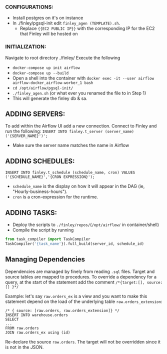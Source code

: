### CONFIGURATIONS:
* Install postgres on it's on instance
* In ./finley/pgsql-init edit `finley_agen (TEMPLATE).sh`.
    * Replace `{{EC2 PUBLIC IP}}` with the corresponding IP for the EC2 that Finley will be hosted on

### INITIALIZATION:

Navigate to root directory ./finley/
Execute the following
* `docker-compose up init airflow`
* `docker-compose up --build`
* Open a shell into the container with `docker exec -it --user airflow airflow-docker_airflow-worker_1 bash`
* `cd /opt/airflow/pgsql-init/`
* `./finley_agen.sh` (or what ever you renamed the file to in Step 1)
* This will generate the finley db & sa. 

## ADDING SERVERS:
To add within the Airflow UI add a new connection.
Connect to Finley and run the following:
`INSERT INTO finley.t_server (server_name) ('{SERVER_NAME}')';`
* Make sure the server name matches the name in Airflow

## ADDING SCHEDULES:
`INSERT INTO finley.t_schedule (schedule_name, cron) VALUES ('{SCHEDULE_NAME}','{CRON EXPRESSION}');`
* `schedule_name` is the display on how it will appear in the DAG (ie, "Hourly-business-hours").
* `cron` is a cron-expression for the runtime.

## ADDING TASKS:
* Deploy the scripts to `./finley/repos/`(`/opt/airflow/` in container/shell)
* Compile the script by running 
```python
from task_compiler import TaskCompiler
TaskCompiler('{task_name'}).full_build(server_id, schedule_id)
```

## Managing Dependencies
Dependencies are managed by finely from reading `.sql` files. Target and source tables are mapped to procedures.
To override a dependency for a query, at the start of the statement add the comment `/*{target:[], source: [] }*/`

Example: let's say `raw.orders_ex` is a view and you want to make this statement depend on the load of the underlying table `raw.orders_extension`:
```
/* { source: [raw.orders, raw.orders_extension]} */
INSERT INTO warehouse.orders 
SELECT
...
FROM raw.orders
JOIN raw.orders_ex using (id)
```
Re-declare the source `raw.orders`. The target will not be overridden since it is not in the JSON.








